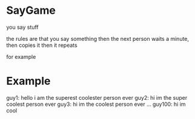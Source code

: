 # SayGame
you say stuff

the rules are that you say something
then the next person waits a minute, then copies it
then it repeats

for example

# Example
guy1: hello i am the superest coolester person ever
guy2: hi im the super coolest person ever
guy3: hi im the coolest person ever
...
guy100: hi im cool
